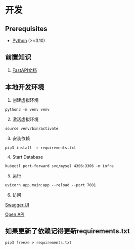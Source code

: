 # 开发

## Prerequisites

- [Python](https://www.python.org/) (>=3.10)

## 前置知识

1. [FastAPI文档](https://fastapi.tiangolo.com/zh/)

## 本地开发环境

1. 创建虚拟环境

```shell
python3 -m venv venv
```

2. 激活虚拟环境

```shell
source venv/bin/activate
```

3. 安装依赖

```shell
pip3 install -r requirements.txt
```

4. Start Database

```shell
kubectl port-forward svc/mysql 4306:3306 -n infra
```

5. 运行

```shell
uvicorn app.main:app --reload --port 7001
```

6. 访问

[Swagger UI](http://localhost:7001/docs)

[Open API](http://localhost:7001/redoc)

## 如果更新了依赖记得更新requirements.txt

```shell
pip3 freeze > requirements.txt
```
